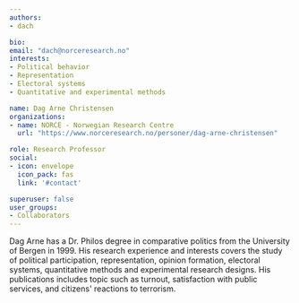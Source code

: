 ```yaml
---
authors:
- dach

bio: 
email: "dach@norceresearch.no"
interests:
- Political behavior
- Representation
- Electoral systems
- Quantitative and experimental methods

name: Dag Arne Christensen
organizations:
- name: NORCE - Norwegian Research Centre
  url: "https://www.norceresearch.no/personer/dag-arne-christensen"

role: Research Professor
social:
- icon: envelope
  icon_pack: fas
  link: '#contact'

superuser: false
user_groups:
- Collaborators
---
```


Dag Arne has a Dr. Philos degree in comparative politics from the University of Bergen in 1999. His research experience and interests covers the study of political participation, representation, opinion formation, electoral systems, quantitative methods and experimental research designs. His publications includes topic such as turnout, satisfaction with public services, and citizens' reactions to terrorism.